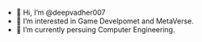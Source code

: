 - 👋 Hi, I’m @deepvadher007
- 👀 I’m interested in Game Develpomet and MetaVerse.
- 🌱 I’m currently persuing Computer Engineering. 
<!---
deepvadher007/deepvadher007 is a ✨ special ✨ repository because its `README.md` (this file) appears on your GitHub profile.
You can click the Preview link to take a look at your changes.
--->
